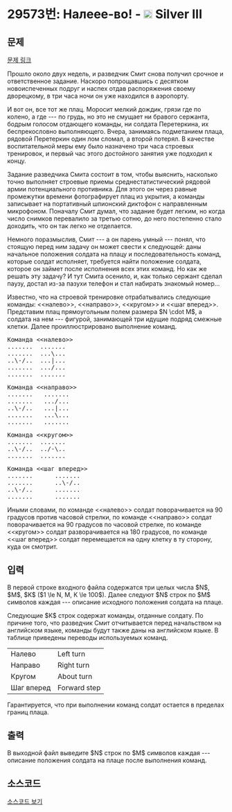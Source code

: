 # 29573번: Налеее-во! - <img src="https://static.solved.ac/tier_small/8.svg" style="height:20px" /> Silver III

<!-- performance -->

<!-- 문제 제출 후 깃허브에 푸시를 했을 때 제출한 코드의 성능이 입력될 공간입니다.-->

<!-- end -->

## 문제

[문제 링크](https://boj.kr/29573)


<p>Прошло около двух недель, и разведчик Смит снова получил срочное и ответственное задание. Наскоро попрощавшись с десятком новоиспеченных подруг и наспех отдав распоряжения своему дворецкому, в три часа ночи он уже находился в аэропорту.</p>

<p>И вот он, все тот же плац. Моросит мелкий дождик, грязи где по колено, а где --- по грудь, но это не смущает ни бравого сержанта, бодрым голосом отдающего команды, ни солдата Перетеркина, их беспрекословно выполняющего. Вчера, занимаясь подметанием плаца, рядовой Перетеркин один лом сломал, а второй потерял. В качестве воспитательной меры ему было назначено три часа строевых тренировок, и первый час этого достойного занятия уже подходил к концу.</p>

<p>Задание разведчика Смита состоит в том, чтобы выяснить, насколько точно выполняет строевые приемы среднестатистический рядовой армии потенциального противника. Для этого он через равные промежутки времени фотографирует плац из укрытия, а команды записывает на портативный шпионский диктофон с направленным микрофоном. Поначалу Смит думал, что задание будет легким, но когда число снимков перевалило за третью сотню, до него постепенно стало доходить, что он так легко не отделается.</p>

<p>Немного поразмыслив, Смит --- а он парень умный --- понял, что стоящую перед ним задачу он может свести к следующей: даны начальное положения солдата на плацу и последовательность команд, которые солдат исполняет, требуется найти положение солдата, которое он займет после исполнения всех этих команд. Но как же решать эту задачу? И тут Смита осенило, и, как только сержант сделал паузу, достал из-за пазухи телефон и стал набирать знакомый номер...</p>

<p>Известно, что на строевой тренировке отрабатывались следующие команды: &lt;&lt;налево&gt;&gt;, &lt;&lt;направо&gt;&gt;, &lt;&lt;кругом&gt;&gt; и &lt;&lt;шаг вперед&gt;&gt;. Представим плац прямоугольным полем размера $N \cdot M$, а солдата на нем --- фигурой, занимающей три идущие подряд смежные клетки. Далее проиллюстрировано выполнение команд.</p>

<pre>Команда &lt;&lt;налево&gt;&gt;
.......  .......
.......  ...\...
..\-/..  ...|...
.......  .../...
.......  .......</pre>

<pre>Команда &lt;&lt;направо&gt;&gt;
.......   .......
.......   .../...
..\-/..   ...|...
.......   ...\...
.......   .......</pre>

<pre>Команда &lt;&lt;кругом&gt;&gt;
.......  .......
..\-/..  ../-\..
.......  .......</pre>

<pre>Команда &lt;&lt;шаг вперед&gt;&gt;
.......      .......
.......      ..\-/..
..\-/..      .......
.......      .......
</pre>

<p>Иными словами, по команде &lt;&lt;налево&gt;&gt; солдат поворачивается на 90 градусов против часовой стрелки, по команде &lt;&lt;направо&gt;&gt; солдат поворачивается на 90 градусов по часовой стрелке, по команде &lt;&lt;кругом&gt;&gt; солдат разворачивается на 180 градусов, по команде &lt;&lt;шаг вперед&gt;&gt; солдат перемещается на одну клетку в ту сторону, куда он смотрит.</p>



## 입력


<p>В первой строке входного файла содержатся три целых числа $N$, $M$, $K$ ($1 \le N, M, K \le 100$). Далее следуют $N$ строк по $M$ символов каждая --- описание исходного положения солдата на плаце.</p>

<p>Следующие $K$ строк содержат команды, отданные солдату. По причине того, что разведчик Смит отчитывается перед начальством на английском языке, команды будут также даны на английском языке. В таблице приведены переводы используемых команд.</p>

<table class="table table-bordered th-center td-center table-center-40">
<tbody>
<tr>
<td>Налево</td>
<td>Left turn</td>
</tr>
<tr>
<td>Направо</td>
<td>Right turn</td>
</tr>
<tr>
<td>Кругом</td>
<td>About turn</td>
</tr>
<tr>
<td>Шаг вперед</td>
<td>Forward step</td>
</tr>
</tbody>
</table>

<p>Гарантируется, что при выполнении команд солдат остается в пределах границ плаца.</p>



## 출력


<p>В выходной файл выведите $N$ строк по $M$ символов каждая --- описание положения солдата на плаце после выполнения команд.</p>



## 소스코드

[소스코드 보기](Налеее-во!.cpp)